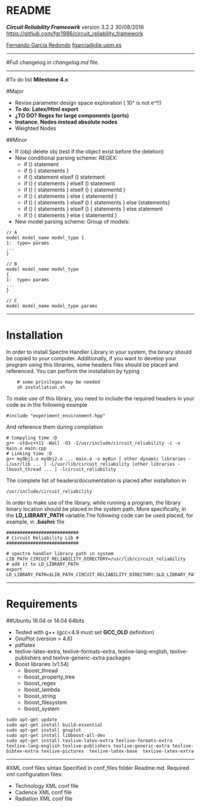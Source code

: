 # README
***Circuit Reliability Frameowrk***
version 3.2.2 30/08/2016
https://github.com/fgr1986/circuit_reliability_framework

[Fernando García Redondo](http://www.fernandeando.com)
[fgarcia@die.upm.es](mailto:fgarcia@die.upm.es)

******
#Full changelog in *changelog.md* file.
******

#To do list **Milestone 4.x**

#Major

* Revise parameter design space exploration ( 10^ is not e^!!)
* **To do: Latex/Html export**
* **¿TO DO? Regex for large components (ports)**
* **Instance. Nodes instead absolute nodes**
* Weighted Nodes

##Minor
* If (obj) delete obj (test if the object exist before the deletion)
* New conditional parsing scheme: REGEX:
	* if () statement
	* if () { statements }
	* if () statement elseif () statement
	* if () { statements } elseif () statement
	* if () { statements } elseif () { statementd }
	* if () { statements } else { statementd }
	* if () { statements } elseif () { statements } else {statements}
	* if () { statements } elseif () { statements } else statement
	* if () { statements } else { statementd }
* New model parsing scheme: Group of models:

```
// A
model model_name model_type {
1:  type= params
...
}

// B
model model_name model_type
{
1:  type= params
...
}

// C
model model_name model_type params
```

******
# Installation
In order to install Spectre Handler Library in your system, the binary should be copied to your computer. Additionally, if you want to develop your program using this libraries, some headers files should be placed and referenced.
You can perform the installation by typing

		# some privileges may be needed
		sh installation.sh

To make use of this library, you need to include the required headers in your code as in the following example

	#include "experiment_environment.hpp"

And reference them during compilation

	# Compyling time :D
	g++ -std=c++11 -Wall -O3 -I/usr/include/circuit_reliability -c -o main.o main.cpp
	# Linking time :D
	g++ myObj1.o myObj2.o ... main.o -o myBin [ other dynamic libraries -L/usr/lib ... ] -L/usr/lib/circuit_reliability [other libraries -lboost_thread ... ] -lcircuit_reliability


The complete list of headers/documentation is placed after installation in

	/usr/include/circuit_reliability

In order to make use of the library, while running a program, the library binary location should be placed in the system path. More specifically, in the **LD_LIBRARY_PATH** variable.The following code can be used placed, for example, in **.bashrc** file

	###########################
	# Circuit Reliability Lib #
	###########################

	# spectre handler library path in system
	LIB_PATH_CIRCUIT_RELIABILITY_DIRECTORY=/usr/lib/circuit_reliability
	# add it to LD_LIBRARY_PATH
	export LD_LIBRARY_PATH=$LIB_PATH_CIRCUIT_RELIABILITY_DIRECTORY:$LD_LIBRARY_PATH


******
# Requirements
##Ubuntu 16.04 or 14.04 64bits
* Tested with g++ (gcc<4.9 must set **GCC_OLD** definition)
* GnuPlot (version > 4.6)
* pdflatex
* texlive-latex-extra, texlive-formats-extra, texlive-lang-english, texlive-publishers and texlive-generic-extra packages
* Boost libraries (v1.54)
	* lboost_thread
	* lboost_property_tree
	* lboost_regex
	* lboost_lambda
	* lboost_string
	* lboost_filesystem
	* lboost_system

```
sudo apt-get update
sudo apt-get install build-essential
sudo apt-get install gnuplot
sudo apt-get install libboost-all-dev
sudo apt-get install texlive-latex-extra texlive-formats-extra texlive-lang-english texlive-publishers texlive-generic-extra texlive-bibtex-extra texlive-pictures  texlive-latex-base  texlive-latex-extra

```

******
#XML conf files sintax Specified in conf_files folder Readme.md.
Required xml configuration files:

* Technology XML conf file
* Cadence XML conf file
* Radiation XML conf file
